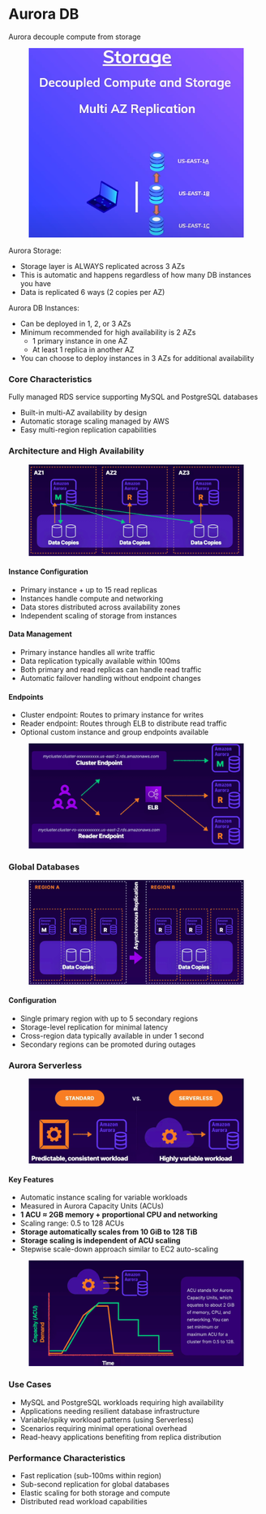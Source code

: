 # Aurora DB

Aurora decouple compute from storage

<figure><img src="../../../../.gitbook/assets/image (140).png" alt=""><figcaption></figcaption></figure>

Aurora Storage:

* Storage layer is ALWAYS replicated across 3 AZs
* This is automatic and happens regardless of how many DB instances you have
* Data is replicated 6 ways (2 copies per AZ)

Aurora DB Instances:

* Can be deployed in 1, 2, or 3 AZs
* Minimum recommended for high availability is 2 AZs
  * 1 primary instance in one AZ
  * At least 1 replica in another AZ
* You can choose to deploy instances in 3 AZs for additional availability

### Core Characteristics

Fully managed RDS service supporting MySQL and PostgreSQL databases

* Built-in multi-AZ availability by design
* Automatic storage scaling managed by AWS
* Easy multi-region replication capabilities

### Architecture and High Availability

<figure><img src="../../../../.gitbook/assets/image (2) (1) (1) (1) (1) (1) (1) (1) (1).png" alt=""><figcaption></figcaption></figure>

#### Instance Configuration

* Primary instance + up to 15 read replicas
* Instances handle compute and networking
* Data stores distributed across availability zones
* Independent scaling of storage from instances

#### Data Management

* Primary instance handles all write traffic
* Data replication typically available within 100ms
* Both primary and read replicas can handle read traffic
* Automatic failover handling without endpoint changes

#### Endpoints

* Cluster endpoint: Routes to primary instance for writes
* Reader endpoint: Routes through ELB to distribute read traffic
* Optional custom instance and group endpoints available

<figure><img src="../../../../.gitbook/assets/image (3) (1) (1) (1) (1) (1) (1) (1).png" alt=""><figcaption></figcaption></figure>

### Global Databases

<figure><img src="../../../../.gitbook/assets/image (4) (1) (1) (1) (1) (1) (1) (1).png" alt=""><figcaption></figcaption></figure>

#### Configuration

* Single primary region with up to 5 secondary regions
* Storage-level replication for minimal latency
* Cross-region data typically available in under 1 second
* Secondary regions can be promoted during outages

### Aurora Serverless

<figure><img src="../../../../.gitbook/assets/image (5) (1) (1) (1) (1) (1) (1) (1).png" alt=""><figcaption></figcaption></figure>

#### Key Features

* Automatic instance scaling for variable workloads
* Measured in Aurora Capacity Units (ACUs)
* **1 ACU ≈ 2GB memory + proportional CPU and networking**
* Scaling range: 0.5 to 128 ACUs
* **Storage automatically scales from 10 GiB to 128 TiB**
* **Storage scaling is independent of ACU scaling**
* Stepwise scale-down approach similar to EC2 auto-scaling

<figure><img src="../../../../.gitbook/assets/image (7) (1) (1) (1) (1) (1) (1) (1).png" alt=""><figcaption></figcaption></figure>

### Use Cases

* MySQL and PostgreSQL workloads requiring high availability
* Applications needing resilient database infrastructure
* Variable/spiky workload patterns (using Serverless)
* Scenarios requiring minimal operational overhead
* Read-heavy applications benefiting from replica distribution

### Performance Characteristics

* Fast replication (sub-100ms within region)
* Sub-second replication for global databases
* Elastic scaling for both storage and compute
* Distributed read workload capabilities
